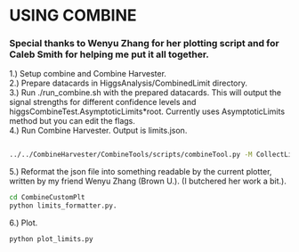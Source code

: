 # USING COMBINE
### Special thanks to Wenyu Zhang for her plotting script and for Caleb Smith for helping me put it all together.

1.) Setup combine and Combine Harvester.  
2.) Prepare datacards in HiggsAnalysis/CombinedLimit directory.   
3.) Run ./run_combine.sh with the prepared datacards. This will output the signal strengths for different confidence levels and higgsCombineTest.AsymptoticLimits*root. Currently uses AsymptoticLimits method but you can edit the flags.  
4.) Run Combine Harvester. Output is limits.json.
```bash

../../CombineHarvester/CombineTools/scripts/combineTool.py -M CollectLimits higgsCombineTest.AsymptoticLimits.mH*root

```  
5.) Reformat the json file into something readable by the current plotter, written by my friend Wenyu Zhang (Brown U.). (I butchered her work a bit.). 

```bash
cd CombineCustomPlt
python limits_formatter.py. 
```
6.) Plot.  

```bash
python plot_limits.py
``` 
